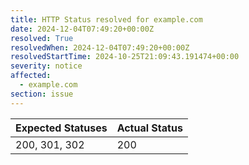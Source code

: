 ```yaml
---
title: HTTP Status resolved for example.com
date: 2024-12-04T07:49:20+00:00Z
resolved: True
resolvedWhen: 2024-12-04T07:49:20+00:00Z
resolvedStartTime: 2024-10-25T21:09:43.191474+00:00
severity: notice
affected:
  - example.com
section: issue
---
```


| Expected Statuses | Actual Status  |
|-------------------|----------------|
| 200, 301, 302 | 200 |
